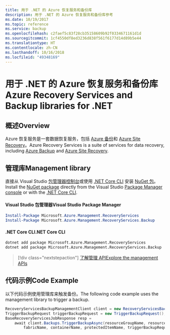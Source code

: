 ```yaml
---
title: 用于 .NET 的 Azure 恢复服务和备份库
description: 用于 .NET 的 Azure 恢复服务和备份库参考
ms.date: 10/19/2017
ms.topic: reference
ms.service: backup
ms.openlocfilehash: c2faef5c83f28cb35158609b92f0334671161d1d
ms.sourcegitcommit: 1cf4550df8ed3236d838f561f6177d14d89b5e44
ms.translationtype: HT
ms.contentlocale: zh-CN
ms.lasthandoff: 10/16/2018
ms.locfileid: "49348169"
---
```

# <a name="azure-recovery-services-and-backup-libraries-for-net"></a><span data-ttu-id="86c8f-103">用于 .NET 的 Azure 恢复服务和备份库</span><span class="sxs-lookup"><span data-stu-id="86c8f-103">Azure Recovery Services and Backup libraries for .NET</span></span>

## <a name="overview"></a><span data-ttu-id="86c8f-104">概述</span><span class="sxs-lookup"><span data-stu-id="86c8f-104">Overview</span></span>

<span data-ttu-id="86c8f-105">Azure 恢复服务是一套数据恢复服务，包括 [Azure 备份](/azure/backup/)和 [Azure Site Recovery](/azure/site-recovery/)。</span><span class="sxs-lookup"><span data-stu-id="86c8f-105">Azure Recovery Services is a suite of services for data recovery, including [Azure Backup](/azure/backup/) and [Azure Site Recovery](/azure/site-recovery/).</span></span>

## <a name="management-library"></a><span data-ttu-id="86c8f-106">管理库</span><span class="sxs-lookup"><span data-stu-id="86c8f-106">Management library</span></span>

<span data-ttu-id="86c8f-107">直接从 Visual Studio [包管理器控制台][PackageManager]或使用 [.NET Core CLI][DotNetCLI] 安装 [NuGet 包](https://www.nuget.org/packages/Microsoft.Azure.Management.RecoveryServices)。</span><span class="sxs-lookup"><span data-stu-id="86c8f-107">Install the [NuGet package](https://www.nuget.org/packages/Microsoft.Azure.Management.RecoveryServices) directly from the Visual Studio [Package Manager console][PackageManager] or with the [.NET Core CLI][DotNetCLI].</span></span>

#### <a name="visual-studio-package-manager"></a><span data-ttu-id="86c8f-108">Visual Studio 包管理器</span><span class="sxs-lookup"><span data-stu-id="86c8f-108">Visual Studio Package Manager</span></span>

```powershell
Install-Package Microsoft.Azure.Management.RecoveryServices
Install-Package Microsoft.Azure.Management.RecoveryServices.Backup
```

#### <a name="net-core-cli"></a><span data-ttu-id="86c8f-109">.NET Core CLI</span><span class="sxs-lookup"><span data-stu-id="86c8f-109">.NET Core CLI</span></span>

```bash
dotnet add package Microsoft.Azure.Management.RecoveryServices
dotnet add package Microsoft.Azure.Management.RecoveryServices.Backup
```

> [!div class="nextstepaction"]
> [<span data-ttu-id="86c8f-110">了解管理 API</span><span class="sxs-lookup"><span data-stu-id="86c8f-110">Explore the management APIs</span></span>](/dotnet/api/overview/azure/recoveryservices/management)


## <a name="code-example"></a><span data-ttu-id="86c8f-111">代码示例</span><span class="sxs-lookup"><span data-stu-id="86c8f-111">Code Example</span></span>

<span data-ttu-id="86c8f-112">以下代码示例使用管理库来触发备份。</span><span class="sxs-lookup"><span data-stu-id="86c8f-112">The following code example uses the management library to trigger a backup.</span></span>

```csharp
RecoveryServicesBackupManagementClient client = new RecoveryServicesBackupManagementClient(credentials);
TriggerBackupRequest triggerBackupRequest = new TriggerBackupRequest();
BaseRecoveryServicesJobResponse resp =
    await client.Backups.TriggerBackupAsync(resourceGroupName, resourceName, null,
        fabricName, containerName, protectedItemName, triggerBackupRequest);
```

[PackageManager]: https://docs.microsoft.com/nuget/tools/package-manager-console
[DotNetCLI]: https://docs.microsoft.com/dotnet/core/tools/dotnet-add-package
